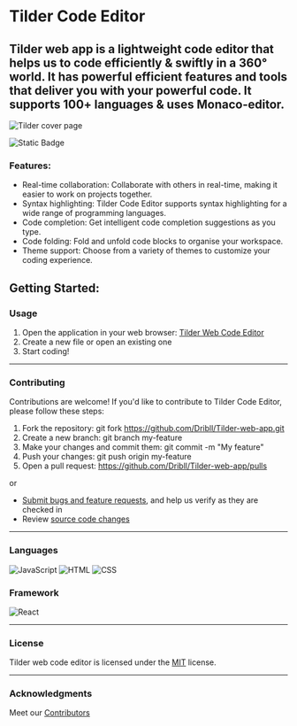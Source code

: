 # Tilder Code Editor
## Tilder web app is a lightweight code editor that helps us to code efficiently & swiftly in a 360° world. It has powerful efficient features and tools that deliver you with your powerful code. It supports 100+ languages & uses Monaco-editor. 


![Tilder cover page](https://github.com/user-attachments/assets/4a55d70c-8aa0-482f-9088-75d167e133fa)

![Static Badge](https://img.shields.io/badge/render-live-blue)

### Features:

- Real-time collaboration: Collaborate with others in real-time, making it easier to work on projects together.
- Syntax highlighting: Tilder Code Editor supports syntax highlighting for a wide range of programming languages.
- Code completion: Get intelligent code completion suggestions as you type.
- Code folding: Fold and unfold code blocks to organise your workspace.
- Theme support: Choose from a variety of themes to customize your coding experience.

## Getting Started:

### Usage

1. Open the application in your web browser: [Tilder Web Code Editor](https://tildercode.onrender.com/)
2. Create a new file or open an existing one
3. Start coding!

---

### Contributing

Contributions are welcome! If you'd like to contribute to Tilder Code Editor, please follow these steps:

1. Fork the repository: git fork https://github.com/Dribll/Tilder-web-app.git
2. Create a new branch: git branch my-feature
3. Make your changes and commit them: git commit -m "My feature"
4. Push your changes: git push origin my-feature
5. Open a pull request: https://github.com/Dribll/Tilder-web-app/pulls

or

* [Submit bugs and feature requests](https://github.com/dsoftofficial/tilder/issues), and help us verify as they are checked in
* Review [source code changes](https://github.com/dsoftofficial/tilder/pulls)

---

### Languages

![JavaScript](https://img.shields.io/badge/javascript-%23323330.svg?style=for-the-badge&logo=javascript&logoColor=%23F7DF1E)
![HTML](https://img.shields.io/badge/html5-%23E34F26.svg?style=for-the-badge&logo=html5&logoColor=white)
![CSS](https://img.shields.io/badge/css3-%231572B6.svg?style=for-the-badge&logo=css3&logoColor=white)

### Framework

![React](https://img.shields.io/badge/React-grey?style=for-the-badge&logo=react)

---

### License

Tilder web code editor is licensed under the [MIT](LICENSE.md) license.

---

### Acknowledgments

Meet our [Contributors](https://github.com/Dribll/Tilder-web-app/graphs/contributors)
